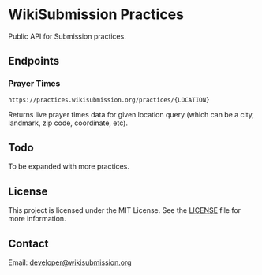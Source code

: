 # WikiSubmission Practices

Public API for Submission practices.

## Endpoints

### Prayer Times

```
https://practices.wikisubmission.org/practices/{LOCATION}
```

Returns live prayer times data for given location query (which can be a city, landmark, zip code, coordinate, etc).

## Todo

To be expanded with more practices.

## License

This project is licensed under the MIT License. See the [LICENSE](LICENSE.md) file for more information.

## Contact

Email: developer@wikisubmission.org